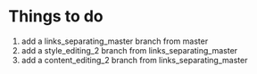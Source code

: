 # Things to do
1. add a links_separating_master branch from master 
2. add a style_editing_2 branch from links_separating_master
3. add a content_editing_2 branch from links_separating_master
